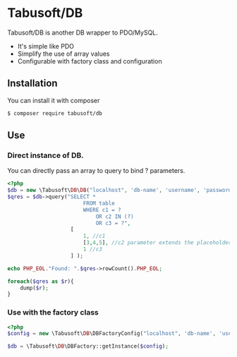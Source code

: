# Tabusoft/DB

Tabusoft/DB is another DB wrapper to PDO/MySQL.

  - It's simple like PDO
  - Simplify the use of array values
  - Configurable with factory class and configuration

## Installation

You can install it with composer

```sh
$ composer require tabusoft/db
```

## Use
### Direct instance of DB.
You can directly pass an array to query to bind ? parameters.

```php
<?php
$db = new \Tabusoft\DB\DB("localhost", 'db-name', 'username', 'password');
$qres = $db->query("SELECT *
                        FROM table 
                        WHERE c1 = ? 
                            OR c2 IN (?) 
                            OR c3 = ?", 
                    [
                        1, //c1
                        [3,4,5], //c2 parameter extends the placeholder as array
                        1 //c3
                    ] );

echo PHP_EOL."Found: ".$qres->rowCount().PHP_EOL;

foreach($qres as $r){
    dump($r);
}
```

### Use with the factory class
```php 
<?php 
$config = new \Tabusoft\DB\DBFactoryConfig("localhost", 'db-name', 'username', 'password');

$db = \Tabusoft\DB\DBFactory::getInstance($config);
```

